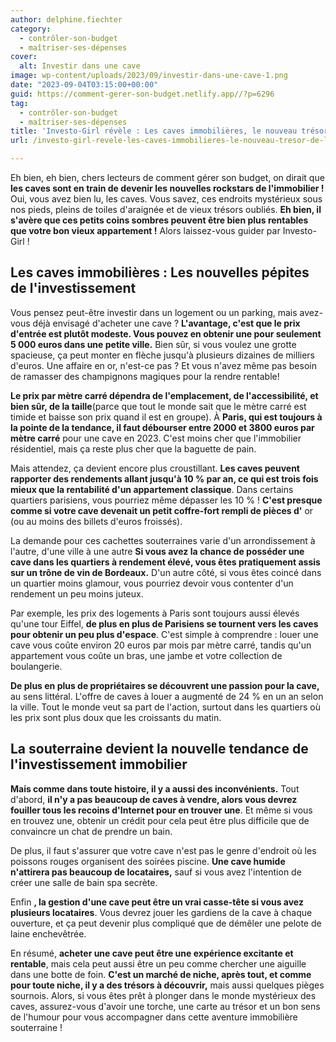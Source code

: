 ```yaml
---
author: delphine.fiechter
category:
  - contrôler-son-budget
  - maîtriser-ses-dépenses
cover:
  alt: Investir dans une cave
image: wp-content/uploads/2023/09/investir-dans-une-cave-1.png
date: "2023-09-04T03:15:00+00:00"
guid: https://comment-gerer-son-budget.netlify.app//?p=6296
tag:
  - contrôler-son-budget
  - maîtriser-ses-dépenses
title: 'Investo-Girl révèle : Les caves immobilières, le nouveau trésor de l''investissement !'
url: /investo-girl-revele-les-caves-immobilieres-le-nouveau-tresor-de-linvestissement/

---
```

Eh bien, eh bien, chers lecteurs de comment gérer son budget, on dirait que **les caves sont en train de devenir les nouvelles rockstars de l'immobilier !** Oui, vous avez bien lu, les caves. Vous savez, ces endroits mystérieux sous nos pieds, pleins de toiles d'araignée et de vieux trésors oubliés. **Eh bien, il s'avère que ces petits coins sombres peuvent être bien plus rentables que votre bon vieux appartement !** Alors laissez-vous guider par Investo-Girl !

## Les caves immobilières : Les nouvelles pépites de l'investissement

Vous pensez peut-être investir dans un logement ou un parking, mais avez-vous déjà envisagé d'acheter une cave ? **L'avantage, c'est que le prix d'entrée est plutôt modeste. Vous pouvez en obtenir une pour seulement 5 000 euros dans une petite ville.** Bien sûr, si vous voulez une grotte spacieuse, ça peut monter en flèche jusqu'à plusieurs dizaines de milliers d'euros. Une affaire en or, n'est-ce pas ? Et vous n'avez même pas besoin de ramasser des champignons magiques pour la rendre rentable!

**Le prix par mètre carré dépendra de l'emplacement, de l'accessibilité, et bien sûr, de la taille**(parce que tout le monde sait que le mètre carré est timide et baisse son prix quand il est en groupe). À **Paris, qui est toujours à la pointe de la tendance, il faut débourser entre 2000 et 3800 euros par mètre carré** pour une cave en 2023. C'est moins cher que l'immobilier résidentiel, mais ça reste plus cher que la baguette de pain.

Mais attendez, ça devient encore plus croustillant. **Les caves peuvent rapporter des rendements allant jusqu'à 10 % par an, ce qui est trois fois mieux que la rentabilité d'un appartement classique**. Dans certains quartiers parisiens, vous pourriez même dépasser les 10 % ! **C'est presque comme si votre cave devenait un petit coffre-fort rempli de pièces d'** or (ou au moins des billets d'euros froissés).

La demande pour ces cachettes souterraines varie d'un arrondissement à l'autre, d'une ville à une autre **Si vous avez la chance de posséder une cave dans les quartiers à rendement élevé, vous êtes pratiquement assis sur un trône de vin de Bordeaux.** D'un autre côté, si vous êtes coincé dans un quartier moins glamour, vous pourriez devoir vous contenter d'un rendement un peu moins juteux.

Par exemple, les prix des logements à Paris sont toujours aussi élevés qu'une tour Eiffel, **de plus en plus de Parisiens se tournent vers les caves pour obtenir un peu plus d'espace**. C'est simple à comprendre : louer une cave vous coûte environ 20 euros par mois par mètre carré, tandis qu'un appartement vous coûte un bras, une jambe et votre collection de boulangerie.

**De plus en plus de propriétaires se découvrent une passion pour la cave,** au sens littéral. L'offre de caves à louer a augmenté de 24 % en un an selon la ville. Tout le monde veut sa part de l'action, surtout dans les quartiers où les prix sont plus doux que les croissants du matin.

## **La souterraine devient la nouvelle tendance de l'investissement immobilier**

**Mais comme dans toute histoire, il y a aussi des inconvénients.** Tout d'abord, **il n'y a pas beaucoup de caves à vendre, alors vous devrez fouiller tous les recoins d'Internet pour en trouver une**. Et même si vous en trouvez une, obtenir un crédit pour cela peut être plus difficile que de convaincre un chat de prendre un bain.

De plus, il faut s'assurer que votre cave n'est pas le genre d'endroit où les poissons rouges organisent des soirées piscine. **Une cave humide n'attirera pas beaucoup de locataires,** sauf si vous avez l'intention de créer une salle de bain spa secrète.

Enfin **, la gestion d'une cave peut être un vrai casse-tête si vous avez plusieurs locataires**. Vous devrez jouer les gardiens de la cave à chaque ouverture, et ça peut devenir plus compliqué que de démêler une pelote de laine enchevêtrée.

En résumé, **acheter une cave peut être une expérience excitante et rentable**, mais cela peut aussi être un peu comme chercher une aiguille dans une botte de foin. **C'est un marché de niche, après tout, et comme pour toute niche, il y a des trésors à découvrir,** mais aussi quelques pièges sournois. Alors, si vous êtes prêt à plonger dans le monde mystérieux des caves, assurez-vous d'avoir une torche, une carte au trésor et un bon sens de l'humour pour vous accompagner dans cette aventure immobilière souterraine !
